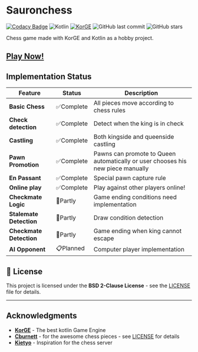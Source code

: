 # Sauronchess

[![Codacy Badge](https://app.codacy.com/project/badge/Grade/09437976fa054f2cb7ad3f32504b4132)](https://app.codacy.com/gh/FSaurenbach/sauronchess/dashboard?utm_source=gh&utm_medium=referral&utm_content=&utm_campaign=Badge_grade)
![Kotlin](https://img.shields.io/badge/Kotlin-2.2.0-purple?style=flat-square&logo=kotlin)
[![KorGE](https://img.shields.io/badge/KorGE-6.0.0-blue?style=flat-square)](https://korge.org/)
![GitHub last commit](https://img.shields.io/github/last-commit/FSaurenbach/sauronchess?style=flat-square)
![GitHub stars](https://img.shields.io/github/stars/FSaurenbach/sauronchess?style=social)

Chess game made with KorGE and Kotlin as a hobby project.

## **[Play Now!](https://fsaurenbach.github.io/sauronchess)**

## Implementation Status

| Feature                 | Status    | Description                                                                     |
|-------------------------|-----------|---------------------------------------------------------------------------------|
| **Basic Chess**         | ✅Complete | All pieces move according to chess rules                                        |
| **Check detection**     | ✅Complete | Detect when the king is in check                                                |
| **Castling**            | ✅Complete | Both kingside and queenside castling                                            |
| **Pawn Promotion**      | ✅Complete | Pawns can promote to Queen automatically or user chooses his new piece manually | 
| **En Passant**          | ✅Complete | Special pawn capture rule                                                       |
| **Online play**         | ✅Complete | Play against other players online!                                              |
| **Checkmate Logic**     | 🔄Partly  | Game ending conditions need implementation                                      |
| **Stalemate Detection** | 🔄Partly  | Draw condition detection                                                        |
| **Checkmate Detection** | 🔄Partly  | Game ending when king cannot escape                                             |
| **AI Opponent**         | 📋Planned | Computer player implementation                                                  |

## 📄 License

This project is licensed under the **BSD 2-Clause License** - see the [LICENSE](LICENSE) file for details.

---

## Acknowledgments

- **[KorGE](https://korge.org/)** - The best kotlin Game Engine
- **[Cburnett](https://commons.wikimedia.org/wiki/User:Cburnett)** - for the awesome chess pieces -
  see [LICENSE](LICENSE) for details
- **[Kietyo](https://github.com/Kietyo)** - Inspiration for the chess server
